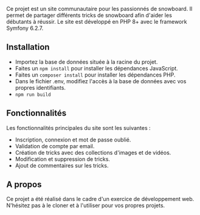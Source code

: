 Ce projet est un site communautaire pour les passionnés de snowboard. Il permet de partager différents tricks de snowboard afin d'aider les débutants à réussir. Le site est développé en PHP 8+ avec le framework Symfony 6.2.7.

## Installation
- Importez la base de données située à la racine du projet.
- Faites un ```npm install``` pour installer les dépendances JavaScript.
- Faites un ```composer install``` pour installer les dépendances PHP.
- Dans le fichier .env, modifiez l'accès à la base de données avec vos propres identifiants.
- ```npm run build```


## Fonctionnalités
Les fonctionnalités principales du site sont les suivantes :

- Inscription, connexion et mot de passe oublié.
- Validation de compte par email.
- Création de tricks avec des collections d'images et de vidéos.
- Modification et suppression de tricks.
- Ajout de commentaires sur les tricks.

## A propos
Ce projet a été réalisé dans le cadre d'un exercice de développement web. N'hésitez pas à le cloner et à l'utiliser pour vos propres projets.
